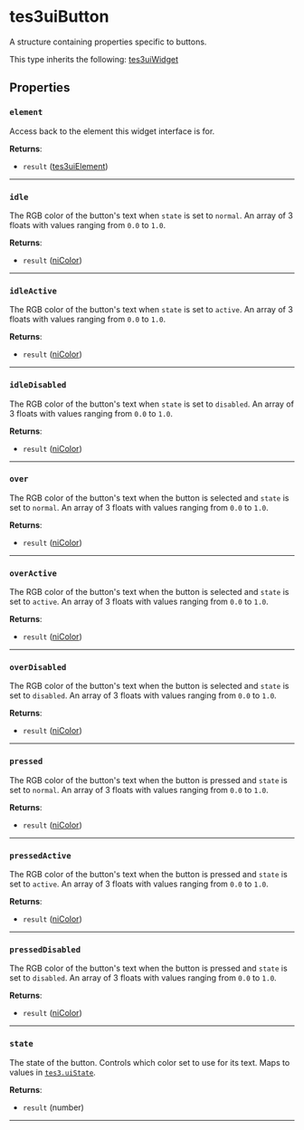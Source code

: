<!---
	This file is autogenerated. Do not edit this file manually. Your changes will be ignored.
	More information: https://github.com/MWSE/MWSE/tree/master/docs
-->

# tes3uiButton

A structure containing properties specific to buttons.

This type inherits the following: [tes3uiWidget](../../types/tes3uiWidget)
## Properties

### `element`
<div class="search_terms" style="display: none">element</div>

Access back to the element this widget interface is for.

**Returns**:

* `result` ([tes3uiElement](../../types/tes3uiElement))

***

### `idle`
<div class="search_terms" style="display: none">idle</div>

The RGB color of the button's text when `state` is set to `normal`.	An array of 3 floats with values ranging from `0.0` to `1.0`.

**Returns**:

* `result` ([niColor](../../types/niColor))

***

### `idleActive`
<div class="search_terms" style="display: none">idleactive</div>

The RGB color of the button's text when `state` is set to `active`. An array of 3 floats with values ranging from `0.0` to `1.0`.

**Returns**:

* `result` ([niColor](../../types/niColor))

***

### `idleDisabled`
<div class="search_terms" style="display: none">idledisabled</div>

The RGB color of the button's text when `state` is set to `disabled`. An array of 3 floats with values ranging from `0.0` to `1.0`.

**Returns**:

* `result` ([niColor](../../types/niColor))

***

### `over`
<div class="search_terms" style="display: none">over</div>

The RGB color of the button's text when the button is selected and `state` is set to `normal`. An array of 3 floats with values ranging from `0.0` to `1.0`.

**Returns**:

* `result` ([niColor](../../types/niColor))

***

### `overActive`
<div class="search_terms" style="display: none">overactive</div>

The RGB color of the button's text when the button is selected and `state` is set to `active`. An array of 3 floats with values ranging from `0.0` to `1.0`.

**Returns**:

* `result` ([niColor](../../types/niColor))

***

### `overDisabled`
<div class="search_terms" style="display: none">overdisabled</div>

The RGB color of the button's text when the button is selected and `state` is set to `disabled`. An array of 3 floats with values ranging from `0.0` to `1.0`.

**Returns**:

* `result` ([niColor](../../types/niColor))

***

### `pressed`
<div class="search_terms" style="display: none">pressed</div>

The RGB color of the button's text when the button is pressed and `state` is set to `normal`. An array of 3 floats with values ranging from `0.0` to `1.0`.

**Returns**:

* `result` ([niColor](../../types/niColor))

***

### `pressedActive`
<div class="search_terms" style="display: none">pressedactive</div>

The RGB color of the button's text when the button is pressed and `state` is set to `active`. An array of 3 floats with values ranging from `0.0` to `1.0`.

**Returns**:

* `result` ([niColor](../../types/niColor))

***

### `pressedDisabled`
<div class="search_terms" style="display: none">presseddisabled</div>

The RGB color of the button's text when the button is pressed and `state` is set to `disabled`. An array of 3 floats with values ranging from `0.0` to `1.0`.

**Returns**:

* `result` ([niColor](../../types/niColor))

***

### `state`
<div class="search_terms" style="display: none">state</div>

The state of the button. Controls which color set to use for its text. Maps to values in [`tes3.uiState`](https://mwse.github.io/MWSE/references/ui-states/).

**Returns**:

* `result` (number)

***

